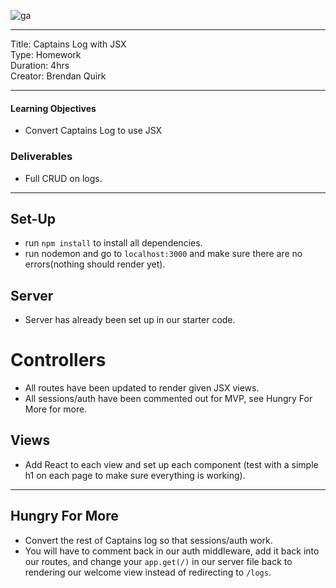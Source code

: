 ![ga](../../../ga_cog.png)


<hr>
Title: Captains Log with JSX<br>
Type: Homework<br>
Duration: 4hrs <br>
Creator: Brendan Quirk<br>
<hr>

#### Learning Objectives
- Convert Captains Log to use JSX

### Deliverables
- Full CRUD on logs.
---
## Set-Up
- run `npm install` to install all dependencies.
- run nodemon and go to `localhost:3000` and make sure there are no errors(nothing should render yet).

## Server
- Server has already been set up in our starter code.

# Controllers
- All routes have been updated to render given JSX views.
- All sessions/auth have been commented out for MVP, see Hungry For More for more.

## Views
- Add React to each view and set up each component (test with a simple h1 on each page to make sure everything is working).
<hr>

## Hungry For More

- Convert the rest of Captains log so that sessions/auth work.
- You will have to comment back in our auth middleware, add it back into our routes, and change your `app.get(/)` in our server file back to rendering our welcome view instead of redirecting to `/logs`.
